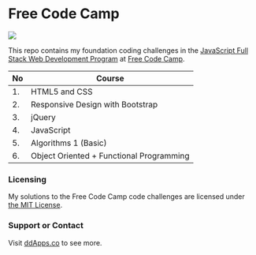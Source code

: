 Free Code Camp
==============
![](https://raw.githubusercontent.com/duliodenis/freecodecamp/master/art/freecodecamp.png)

This repo contains my foundation coding challenges in the [JavaScript Full Stack Web Development Program](http://freecodecamp.com/duliodenis/) at [Free Code Camp](http://www.freecodecamp.com/).

No  | Course
------------- | -------------
1. | HTML5 and CSS
2. | Responsive Design with Bootstrap
3. | jQuery
4. | JavaScript
5. | Algorithms 1 (Basic)
6. | Object Oriented + Functional Programming

### Licensing
My solutions to the Free Code Camp code challenges are licensed under [the MIT License](https://github.com/duliodenis/freecodecamp/blob/master/LICENSE).

### Support or Contact
Visit [ddApps.co](http://ddapps.co) to see more.
